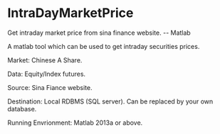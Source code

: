 # IntraDayMarketPrice
Get intraday market price from sina finance website. -- Matlab

A matlab tool which can be used to get intraday securities prices.

Market: Chinese A Share.

Data: Equity/Index futures.

Source: Sina Fiance website.

Destination: Local RDBMS (SQL server). Can be replaced by your own database.

Running Envrionment: Matlab 2013a or above.

